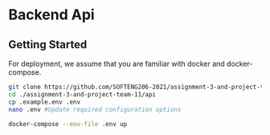 # Backend Api

## Getting Started

For deployment, we assume that you are familiar with docker and docker-compose.
```sh
git clone https://github.com/SOFTENG206-2021/assignment-3-and-project-team-11
cd ./assignment-3-and-project-team-11/api
cp .example.env .env
nano .env #Update required configuration options

docker-compose --env-file .env up
```